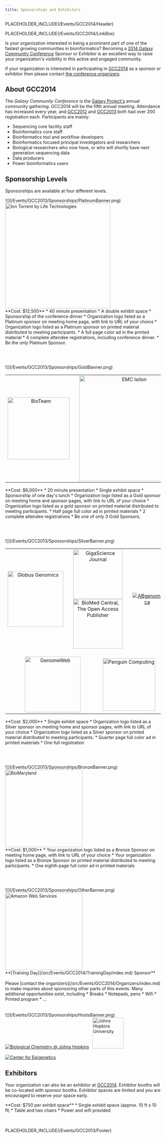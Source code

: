```yaml
---
title: Sponsorships and Exhibitors
---
```

PLACEHOLDER_INCLUDE(/Events/GCC2014/Header)



PLACEHOLDER_INCLUDE(/Events/GCC2014/LinkBox)

Is your organization interested in being a prominent part of one of the fastest growing communities in bioinformatics? Becoming a [2014 Galaxy Community Conference](/src/events/GCC2014/index.md) Sponsor or Exhibitor is an excellent way to raise your organization's visibility in this active and engaged community.

If your organization is interested in participating in [GCC2014](../) as a sponsor or exhibitor then please contact [the conference organizers](/src/events/GCC2014/Organizers/index.md).

## About GCC2014

The *Galaxy Community Conference* is the [Galaxy Project's](http://galaxyproject.org/) annual community gathering. GCC2014 will be the fifth annual meeting. Attendance has increased every year, and [GCC2012](/Events/GCC2012) and [GCC2013](/src/Events/GCC2013/index.md) both had over 200 registration each.  Participants are mainly:
* Sequencing core facility staff
* Bioinformatics core staff
* Bioinformatics tool and workflow developers
* Bioinformatics focused principal investigators and researchers
* Biological researchers who now have, or who will shortly have next generation sequencing data
* Data producers
* Power bioinformatics users

## Sponsorship Levels

Sponsorships are available at four different levels.

<div class='center'>![](/Events/GCC2013/Sponsorships/PlatinumBanner.png)</div>

<div class='center'><a href='http://www.lifetechnologies.com/us/en/home/brands/ion-torrent.html'><img src='/Images/Logos/IonTorrentLogo340.png' alt='Ion Torrent by Life Technologies' width="340" /></a></div>

<div class='indent'>
**Cost: $12,500**
* 40 minute presentation
* A double exhibit space
* Sponsorship of the conference dinner
* Organization logo listed as a Platinum sponsor on meeting home page, with link to URL of your choice
* Organization logo listed as a Platinum sponsor on printed material distributed to meeting participants.
* A full page color ad in the printed material
* 4 complete attendee registrations, including conference dinner.
* Be the only Platinum Sponsor.
</div>

<br /><br />

<div class='center'>![](/Events/GCC2013/Sponsorships/GoldBanner.png)</div>

<table>
  <tr>
    <td style=" border: none; text-align: center;"> <a href='http://bioteam.net/slipstream/galaxy-edition/'><img src='/Images/Logos/BioTeamLogo154.gif' alt='BioTeam' width="200" /></a> </td>
    <td style=" border: none; width: 5%; text-align: center;"> </td>
    <td style=" border: none; text-align: center;"> <a href='http://www.emc.com/isilon'><img src='/Images/Logos/EMCIsilonLogo.jpg' alt='EMC Isilon' width="340" /></a> </td>
    <td style=" border: none; width: 5%; text-align: center;"> </td>
    <td style=" border: none; text-align: center;"> <a href='http://www.sgi.com/solutions/genomics/'><img src='/Images/Logos/SGILogo400.jpg' alt='SGI' width="210" /></a> </td>
  </tr>
</table>

 
<div class='indent'>
**Cost: $6,000**
* 20 minute presentation
* Single exhibit space
* Sponsorship of one day's lunch
* Organization logo listed as a Gold sponsor on meeting home and sponsor pages, with link to URL of your choice
* Organization logo listed as a gold sponsor on printed material distributed to meeting participants.
* Half page full color ad in printed materials
* 2 complete attendee registrations 
* Be one of only 3 Gold Sponsors.
</div>

<br /><br />

<div class='center'>![](/Events/GCC2013/Sponsorships/SilverBanner.png)</div>

<table>
  <tr>
    <td colspan=2 style=" border: none; text-align: center;"> <a href='http://globus.org/genomics'><img src='/Images/Logos/GlobusGenomics.png' alt='Globus Genomics' width="180" /></a> </td>
    <td style=" border: none; width: 5%; text-align: center;"> </td>
    <td colspan=3 style=" border: none; text-align: center;"> <a href='http://www.gigasciencejournal.com/'><img src='/Images/Logos/GigaScienceLogo250.png' alt='GigaScience Journal' width="160" /></a> <br /> <a href='http://www.biomedcentral.com/'><img src='/Images/Logos/BMCLogo200.png' alt='BioMed Central, The Open Access Publisher' width="160" /></a> </td>
    <td style=" border: none; width: 5%; text-align: center;"> </td>
    <td style=" border: none; text-align: center;"> <a href='http://www.abgenomica.com/'><img src='/Cloud/ABgenomicaLogo.jpg' alt='ABgenomica'  /></a> </td>
  </tr>
  <tr>
    <td style=" border: none; width: 5%; text-align: center;"> </td>
    <td colspan=3 style=" border: none; text-align: center;"> <br /> <a href='http://genomeweb.com'><img src='/Images/Logos/GenomeWebSmall.png' alt='GenomeWeb' width="180" /></a> </td>
    <td style=" border: none; width: 5%; text-align: center;"> </td>
    <td colspan=3 style=" border: none; text-align: left;"> <br /><a href='http://www.penguincomputing.com/'><img src='/Images/Logos/PenguinComputing.png' alt='Penguin Computing' width="170" /></a> </td>
  </tr>
</table>


<div class='indent'>
**Cost: $2,000**
* Single exhibit space
* Organization logo listed as a Silver sponsor on meeting home and sponsor pages, with link to URL of your choice
* Organization logo listed as a Silver sponsor on printed material distributed to meeting participants.
* Quarter page full color ad in printed materials
* One full registration
</div>

<br /><br />

<div class='center'>![](/Events/GCC2013/Sponsorships/BronzeBanner.png)</div>

<div class='center'>
<a href='http://bio.maryland.gov/'><img src='/Images/Logos/BioMaryland400.png' alt='BioMaryland' width="250" /></a>
</div>

<div class='indent'>
**Cost: $1,000**
* Your organization logo listed as a Bronze Sponsor on meeting home page, with link to URL of your choice
* Your organization logo listed as a Bronze Sponsor on printed material distributed to meeting participants.
* One eighth page full color ad in printed materials
</div>

<br /><br />

<div class='center'>![](/Events/GCC2013/Sponsorships/OtherBanner.png)</div>

<div class='center'>
<a href='http://aws.amazon.com/'><img src='/Images/Logos/AWSLogo1280.jpg' alt='Amazon Web Services' width="250" /></a><br />
**[Training Day](/src/Events/GCC2014/TrainingDay/index.md) Sponsor**
</div>
<br />

<div class='indent'>
Please [contact the organizers](/src/Events/GCC2014/Organizers/index.md) to make inquiries about sponsoring other parts of this events.  Many additional opportunities exist, including 
* Breaks
* Notepads, pens
* Wifi
* Printed program
* ...
</div>
<br /><br />

<div class='center'>![](/Events/GCC2013/Sponsorships/HostsBanner.png)

<br />
<a href='http://biolchem.bs.jhmi.edu/'><img src='/Images/Logos/JohnsHopkinsBioChem.png' alt='Biological Chemistry @ Johns Hopkins'  /></a> &nbsp; 
<a href='http://jhu.edu'><img src='/Images/Logos/JohnsHopkinsLogoLarge.gif' alt='Johns Hopkins University' height="100" /></a><br /><br />
<a href='http://epigenetics.jhu.edu/'><img src='/Images/Logos/JohnHopkinsEpigenetics.jpg' alt='Center for Epigenetics' /></a>
</div>

## Exhibitors

Your organization can also be an exhibitor at [GCC2014](/src/Events/GCC2014/index.md).  Exhibitor booths will be co-located with sponsor booths.  Exhibitor spaces are limited and you are encouraged to reserve your space early.

<div class='indent'>
**Cost: $750 per exhibit space**
* Single exhibit space (approx. 10 ft x 10 ft)
* Table and two chairs
* Power and wifi provided
</div>
<br /><br />

PLACEHOLDER_INCLUDE(/Events/GCC2013/Footer)
